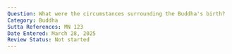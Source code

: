 ```yaml
---
Question: What were the circumstances surrounding the Buddha's birth?
Category: Buddha
Sutta References: MN 123
Date Entered: March 28, 2025
Review Status: Not started
---
```

